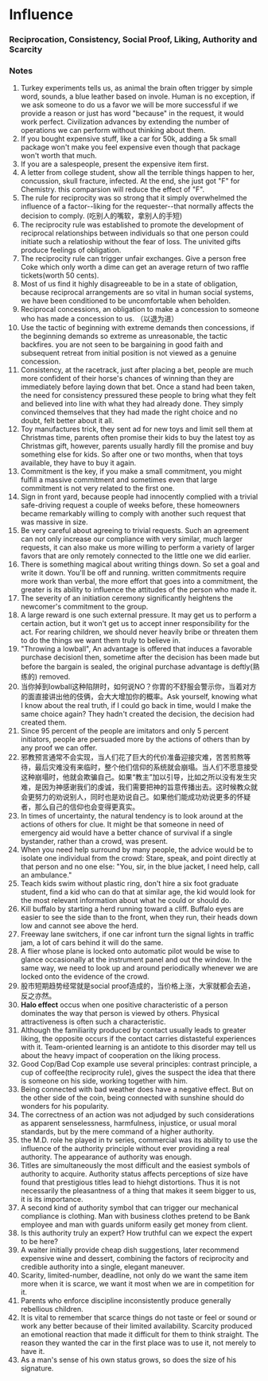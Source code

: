 # Influence

### Reciprocation, Consistency, Social Proof, Liking, Authority and Scarcity


### Notes
1. Turkey experiments tells us, as animal the brain often trigger by simple word, sounds, a blue leather based on invole. Human is no exception, if we ask someone to do us a favor we will be more successful if we provide a reason or just has word "because" in the request, it would work perfect. Civilization advances by extending the number of operations we can perform without thinking about them.
2. If you bought expensive stuff, like a car for 50k, adding a 5k small package won't make you feel expensive even though that package won't worth that much.
3. If you are a salespeople, present the expensive item first.
4. A letter from college student, show all the terrible things happen to her, concussion, skull fracture, infected. At the end, she just got "F" for Chemistry. this comparsion will reduce the effect of "F".
5. The rule for reciprocity was so strong that it simply overwhelmed the influence of a factor--liking for the requester--that normally affects the decision to comply. (吃别人的嘴软，拿别人的手短)
6. The reciprocity rule was established to promote the development of reciprocal relationships between individuals so that one person could initiate such a relatioship without the fear of loss. The univited gifts produce feelings of obligation.
7. The reciprocity rule can trigger unfair exchanges. Give a person free Coke which only worth a dime can get an average return of two raffle tickets(worth 50 cents). 
8. Most of us find it highly disagreeable to be in a state of obligation, because reciprocal arrangements are so vital in human social systems, we have been conditioned to be uncomfortable when beholden. 
9. Reciprocal concessions, an obligation to make a concession to someone who has made a concession to us. （以退为进）
10. Use the tactic of beginning with extreme demands then concessions, if the beginning demands so extreme as unreasonable, the tactic backfires. you are not seen to be bargaining in good faith and subsequent retreat from initial position is not viewed as a genuine concession. 
11. Consistency, at the racetrack, just after placing a bet, people are much more confident of their horse's chances of winning than they are immediately before laying down that bet. Once a stand had been taken, the need for consistency pressured these people to bring what they felt and believed into line with what they had already done. They simply convinced themselves that they had made the right choice and no doubt, felt better about it all. 
12. Toy manufactures trick, they sent ad for new toys and limit sell them at Christmas time, parents often promise their kids to buy the latest toy as Christmas gift, however, parents usually hardly fill the promise and buy something else for kids. So after one or two months, when that toys available, they have to buy it again. 
13. Commitment is the key, if you make a small commitment, you might fulfill a massive commitment and sometimes even that large commitment is not very related to the first one. 
14. Sign in front yard, because people had innocently complied with a trivial safe-driving request a couple of weeks before, these homeowners became remarkably willing to comply with another such request that was massive in size. 
15. Be very careful about agreeing to trivial requests. Such an agreement can not only increase our compliance with very similar, much larger requests, it can also make us more willing to perform a variety of larger favors that are only remotely connected to the little one we did earlier. 
16. There is something magical about writing things down. So set a goal and write it down. You'll be off and running. written commitments require more work than verbal, the more effort that goes into a commitment, the greater is its ability to influence the attitudes of the person who made it.
17. The severity of an initiation ceremony significantly heightens the newcomer's commitment to the group.
18. A large reward is one such external pressure. It may get us to perform a certain action, but it won't get us to accept inner responsibility for the act. For rearing children, we should never heavily bribe or threaten them to do the things we want them truly to believe in. 
19. "Throwing a lowball", An advantage is offered that induces a favorable purchase decisionl then, sometime after the decision has been made but before the bargain is sealed, the original purchase advantage is deftly(熟练的) removed. 
20. 当你掉到lowball这种陷阱时，如何说NO？你胃的不舒服会警示你，当着对方的面直接讲出他的伎俩，会大大增加你的概率。Ask yourself, knowing what I know about the real truth, if I could go back in time, would I make the same choice again? They hadn't created the decision, the decision had created them. 
21. Since 95 percent of the people are imitators and only 5 percent initiators, people are persuaded more by the actions of others than by any proof we can offer.
22. 邪教预言通常不会实现，当人们花了巨大的代价准备迎接灾难，苦苦煎熬等待，最后灾难没有来临时，整个他们信仰的系统就会崩塌。当人们不愿意接受这种崩塌时，他就会欺骗自己。如果“教主”加以引导，比如之所以没有发生灾难，是因为神感谢我们的虔诚，我们需要把神的旨意传播出去。这时候教众就会更努力的劝说别人，同时也是劝说自己。如果他们能成功劝说更多的怀疑者，那么自己的信仰也会变得更真实。
23. In times of uncertainty, the natural tendency is to look around at the actions of others for clue. It might be that someone in need of emergency aid would have a better chance of survival if a single bystander, rather than a crowd, was present. 
24. When you need help surround by many people, the advice would be to isolate one individual from the crowd: Stare, speak, and point directly at that person and no one else: "You, sir, in the blue jacket, I need help, call an ambulance."
25. Teach kids swim without plastic ring, don't hire a six foot graduate student, find a kid who can do that at similar age, the kid would look for the most relevant information about what he could or should do. 
26. Kill buffalo by starting a herd running toward a cliff. Buffalo eyes are easier to see the side than to the front, when they run, their heads down low and cannot see above the herd. 
27. Freeway lane switchers, if one car infront turn the signal lights in traffic jam, a lot of cars behind it will do the same. 
28. A flier whose plane is locked onto automatic pilot would be wise to glance occasionally at the instrument panel and out the window. In the same way, we need to look up and around periodically whenever we are locked onto the evidence of the crowd. 
29. 股市短期趋势经常就是social proof造成的，当价格上涨，大家就都会去追，反之亦然。 
30. **Halo effect** occus when one positive characteristic of a person dominates the way that person is viewed by others. Physical attractiveness is often such a characteristic. 
31. Although the familiarity produced by contact usually leads to greater liking, the opposite occurs if the contact carries distasteful experiences with it. Team-oriented learning is an antidote to this disorder may tell us about the heavy impact of cooperation on the liking process. 
32. Good Cop/Bad Cop example use several principles: contrast principle, a cup of coffee(the reciprocity rule), gives the suspect the idea that there is someone on his side, working together with him. 
33. Being connected with bad weather does have a negative effect. But on the other side of the coin, being connected with sunshine should do wonders for his popularity. 
34. The correctness of an action was not adjudged by such considerations as apparent senselessness, harmfulness, injustice, or usual moral standards, but by the mere command of a higher authority. 
35. the M.D. role he played in tv series, commercial was its ability to use the influence of the authority principle without ever providing a real authority. The appearance of authority was enough. 
36. Titles are simultaneously the most difficult and the easiest symbols of authority to acquire. Authority status affects perceptions of size have found that prestigious titles lead to hiehgt distortions. Thus it is not necessarily the pleasantness of a thing that makes it seem bigger to us, it is its importance. 
37. A second kind of authority symbol that can trigger our mechanical compliance is clothing. Man with business clothes pretend to be Bank employee and man with guards uniform easily get money from client. 
38. Is this authority truly an expert? How truthful can we expect the expert to be here?
39. A waiter initially provide cheap dish suggestions, later recommend expensive wine and dessert, combining the factors of reciprocity and credible authority into a single, elegant maneuver. 
40. Scarity, limited-number, deadline, not only do we want the same item more when it is scarce, we want it most when we are in competition for it. 
41. Parents who enforce discipline inconsistently produce generally rebellious children. 
42. It is vital to remember that scarce things do not taste or feel or sound or work any better because of their limited availability. Scarcity produced an emotional reaction that made it difficult for them to think straight. The reason they wanted the car in the first place was to use it, not merely to have it.
43. As a man's sense of his own status grows, so does the size of his signature. 
